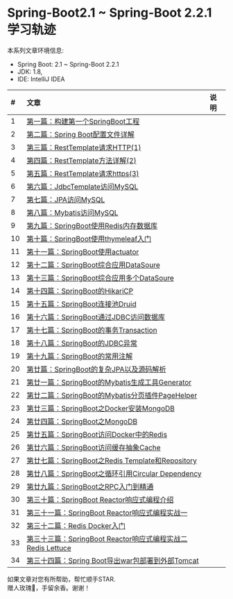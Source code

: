 # Spring-Boot2.1 ~ Spring-Boot 2.2.1 学习轨迹

本系列文章环境信息:
* Spring Boot: 2.1 ~ Spring-Boot 2.2.1
* JDK: 1.8, 
* IDE: IntelliJ IDEA


| #    | 文章                                    | 说明                                      |
| :--- | :--------------------------------------- | :--------------------------------------- |
| 1    | [第一篇：构建第一个SpringBoot工程][001] |                         |
| 2    | [第二篇：Spring Boot配置文件详解][002] |                         |
| 3    | [第三篇：RestTemplate请求HTTP(1)][003] |                         |
| 4    | [第四篇：RestTemplate方法详解(2)][004] |                         |
| 5    | [第五篇：RestTemplate请求https(3)][005] |                         |
| 6    | [第六篇：JdbcTemplate访问MySQL][006] |                         |
| 7    | [第七篇：JPA访问MySQL][007] |                         |
| 8    | [第八篇：Mybatis访问MySQL][008] |                         |
| 9    | [第九篇：SpringBoot使用Redis内存数据库][009] |                         |
| 10   | [第十篇：SpringBoot使用thymeleaf入门][010] |                         |
| 11   | [第十一篇：SpringBoot使用actuator][011] |                         |
| 12   | [第十二篇：SpringBoot综合应用DataSoure][012] |                         |
| 13   | [第十三篇：SpringBoot综合应用多个DataSoure][013] |                         |
| 14   | [第十四篇：SpringBoot的HikariCP][014]  |                         |
| 15   | [第十五篇：SpringBoot连接池Druid][015]  |                         |
| 16   | [第十六篇：SpringBoot通过JDBC访问数据库][016]  |                         |
| 17   | [第十七篇：SpringBoot的事务Transaction][017]  |                         |
| 18   | [第十八篇：SpringBoot的JDBC异常][018]  |                         |
| 19   | [第十九篇：SpringBoot的常用注解][019]  |                         |
| 20   | [第廿篇：SpringBoot的复杂JPA以及源码解析][020]  |                         |
| 21   | [第廿一篇：SpringBoot的Mybatis生成工具Generator][021]  |                         |
| 22   | [第廿二篇：SpringBoot的Mybatis分页插件PageHelper][022]  |                         |
| 23   | [第廿三篇：SpringBoot之Docker安装MongoDB][023]  |                         |
| 24   | [第廿四篇：SpringBoot之MongoDB][024]  |                         |
| 25   | [第廿五篇：SpringBoot访问Docker中的Redis][025]  |                         |
| 26   | [第廿六篇：SpringBoot访问缓存抽象Cache][026]  |                         |
| 27   | [第廿七篇：SpringBoot之Redis Template和Repository][027]  |                         |
| 28   | [第廿八篇：SpringBoot之循环引用Circular Dependency][028]  |                         |
| 29   | [第廿九篇：SpringBoot之RPC入门到精通][029]  |                         |
| 30   | [第三十篇：SpringBoot Reactor响应式编程介绍][030]  |                         |
| 31   | [第三十一篇：SpringBoot Reactor响应式编程实战一][031]  |                         |
| 32   | [第三十二篇：Redis Docker入门][032]  |                         |
| 33   | [第三十三篇：SpringBoot Reactor响应式编程实战二 Redis Lettuce][033]  |                         |
| 34   | [第三十四篇：Spring Boot导出war包部署到外部Tomcat][034]  |                         |

如果文章对您有所帮助，帮忙顺手STAR.<br>
赠人玫瑰🌹，手留余香。谢谢！

[001]: https://github.com/zgpeace/Spring-Boot2.1/tree/master/demo1boot
[002]: https://github.com/zgpeace/Spring-Boot2.1/tree/master/democonfig
[003]: https://github.com/zgpeace/Spring-Boot2.1/blob/master/http/demoresttemplatehttp
[004]: https://github.com/zgpeace/Spring-Boot2.1/tree/master/http/demoresttemplatemethod
[005]: https://github.com/zgpeace/Spring-Boot2.1/tree/master/http/demoresttemplatehttps
[006]: https://github.com/zgpeace/Spring-Boot2.1/tree/master/db/demojdbctemplate
[007]: https://github.com/zgpeace/Spring-Boot2.1/tree/master/db/demojpa
[008]: https://github.com/zgpeace/Spring-Boot2.1/tree/master/db/demomybatis
[009]: https://github.com/zgpeace/Spring-Boot2.1/tree/master/db/demoredis
[010]: https://github.com/zgpeace/Spring-Boot2.1/tree/master/tool/thymeleaf
[011]: https://github.com/zgpeace/Spring-Boot2.1/tree/master/tool/demoactuator
[012]: https://github.com/zgpeace/Spring-Boot2.1/tree/master/db/demojdbccompose
[013]: https://github.com/zgpeace/Spring-Boot2.1/tree/master/db/demomultidatasource
[014]: https://blog.csdn.net/zgpeace/article/details/98719059
[015]: https://github.com/zgpeace/Spring-Boot2.1/tree/master/db/demodbdruid
[016]: https://github.com/zgpeace/Spring-Boot2.1/tree/master/db/demodbjdbc
[017]: https://github.com/zgpeace/Spring-Boot2.1/tree/master/db/demodbtransaction
[018]: https://github.com/zgpeace/Spring-Boot2.1/tree/master/db/demodberrorcode
[019]: https://blog.csdn.net/zgpeace/article/details/99704906
[020]: https://github.com/zgpeace/Spring-Boot2.1/tree/master/db/demodbjpastarbucks
[021]: https://github.com/zgpeace/Spring-Boot2.1/tree/master/db/demodbmybatisgenerator
[022]: https://github.com/zgpeace/Spring-Boot2.1/tree/master/db/DemoDBMybatisPageHelper
[023]: https://blog.csdn.net/zgpeace/article/details/100799655
[024]: https://blog.csdn.net/zgpeace/article/details/100875252
[025]: https://github.com/zgpeace/Spring-Boot2.1/tree/master/Nosql/JedisDemo
[026]: https://blog.csdn.net/zgpeace/article/details/101599443
[027]: https://blog.csdn.net/zgpeace/article/details/102130845
[028]: https://blog.csdn.net/zgpeace/article/details/102210725
[029]: https://blog.csdn.net/zgpeace/article/details/103287450
[030]: https://blog.csdn.net/zgpeace/article/details/103311708
[031]: https://blog.csdn.net/zgpeace/article/details/103321024
[032]: https://blog.csdn.net/zgpeace/article/details/101599335
[033]: https://blog.csdn.net/zgpeace/article/details/103363725
[034]: https://blog.csdn.net/zgpeace/article/details/104547552

